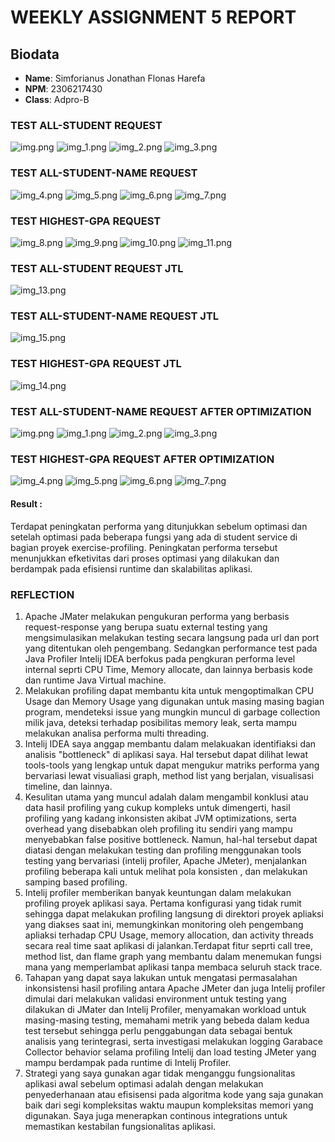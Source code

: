 # WEEKLY ASSIGNMENT 5 REPORT

## Biodata
- **Name**: Simforianus Jonathan Flonas Harefa
- **NPM**: 2306217430
- **Class**: Adpro-B

### TEST ALL-STUDENT REQUEST
![img.png](img_resources/img.png)
![img_1.png](img_resources/img_1.png)
![img_2.png](img_resources/img_2.png)
![img_3.png](img_resources/img_3.png)

### TEST ALL-STUDENT-NAME REQUEST
![img_4.png](img_resources/img_4.png)
![img_5.png](img_resources/img_5.png)
![img_6.png](img_resources/img_6.png)
![img_7.png](img_resources/img_7.png)

### TEST HIGHEST-GPA REQUEST
![img_8.png](img_resources/img_8.png)
![img_9.png](img_resources/img_9.png)
![img_10.png](img_resources/img_10.png)
![img_11.png](img_resources/img_11.png)

### TEST ALL-STUDENT REQUEST JTL
![img_13.png](img_resources/img_13.png)

### TEST ALL-STUDENT-NAME REQUEST JTL
![img_15.png](img_resources/img_15.png)

### TEST HIGHEST-GPA REQUEST JTL
![img_14.png](img_resources/img_14.png)

### TEST ALL-STUDENT-NAME REQUEST AFTER OPTIMIZATION
![img.png](img_16.png)
![img_1.png](img_17.png)
![img_2.png](img_18.png)
![img_3.png](img_19.png)

### TEST HIGHEST-GPA REQUEST AFTER OPTIMIZATION
![img_4.png](img_20.png)
![img_5.png](img_21.png)
![img_6.png](img_22.png)
![img_7.png](img_23.png)

#### Result :
Terdapat peningkatan performa yang ditunjukkan sebelum optimasi dan setelah optimasi pada beberapa fungsi yang ada di student service di bagian proyek exercise-profiling.
Peningkatan performa tersebut menunjukkan efketivitas dari proses optimasi yang dilakukan dan berdampak pada efisiensi runtime dan skalabilitas aplikasi.

### REFLECTION
1. Apache JMater melakukan pengukuran performa yang berbasis request-response yang berupa suatu external testing yang mengsimulasikan melakukan testing secara langsung pada url dan port yang ditentukan oleh pengembang. Sedangkan performance test pada Java Profiler Intelij IDEA berfokus pada pengkuran performa level internal seprti CPU Time, Memory allocate, dan lainnya berbasis kode dan runtime Java Virtual machine.
2. Melakukan profiling dapat membantu kita untuk mengoptimalkan CPU Usage dan Memory Usage yang digunakan untuk masing masing bagian program, mendeteksi issue yang mungkin muncul di garbage collection milik java, deteksi terhadap posibilitas memory leak, serta mampu melakukan analisa performa multi threading.
3. Intelij IDEA saya anggap membantu dalam melakuakan identifiaksi dan analisis "bottleneck" di aplikasi saya. Hal tersebut dapat dilihat lewat tools-tools yang lengkap untuk dapat mengukur matriks performa yang bervariasi lewat visualiasi graph, method list yang berjalan, visualisasi timeline, dan lainnya.
4. Kesulitan utama yang muncul adalah dalam mengambil konklusi atau data hasil profiling yang cukup kompleks untuk dimengerti, hasil profiling yang kadang inkonsisten akibat JVM optimizations, serta overhead yang disebabkan oleh profiling itu sendiri yang mampu menyebabkan false positive bottleneck. Namun, hal-hal tersebut dapat diatasi dengan melakukan testing dan profiling menggunakan tools testing yang bervariasi (intelij profiler, Apache JMeter), menjalankan profiling beberapa kali untuk melihat pola konsisten , dan melakukan samping based profiling.
5. Intelij profiler memberikan banyak keuntungan dalam melakukan profiling proyek aplikasi saya. Pertama konfigurasi yang tidak rumit sehingga dapat melakukan profiling langsung di direktori proyek apliaksi yang diakses saat ini, memungkinkan monitoring oleh pengembang apliaksi terhadap CPU Usage, memory allocation, dan activity threads secara real time saat aplikasi di jalankan.Terdapat fitur seprti call tree, method list, dan flame graph yang membantu dalam menemukan fungsi mana yang memperlambat aplikasi tanpa membaca seluruh stack trace.
6. Tahapan yang dapat saya lakukan untuk mengatasi permasalahan inkonsistensi hasil profiling antara Apache JMeter dan juga Intelij profiler dimulai dari melakukan validasi environment untuk testing yang dilakukan di JMater dan Intelij Profiler, menyamakan workload untuk masing-masing testing, memahami metrik yang bebeda dalam kedua test tersebut sehingga perlu penggabungan data sebagai bentuk analisis yang terintegrasi, serta investigasi  melakukan logging Garabace Collector behavior selama profiling Intelij dan load testing JMeter yang mampu berdampak pada runtime di Intelij Profiler.
7. Strategi yang saya gunakan agar tidak menganggu fungsionalitas aplikasi awal sebelum optimasi adalah dengan melakukan penyederhanaan atau efisisensi pada algoritma kode yang saja gunakan baik dari segi kompleksitas waktu maupun kompleksitas memori yang digunakan. Saya juga menerapkan continous integrations untuk memastikan kestabilan fungsionalitas aplikasi.
